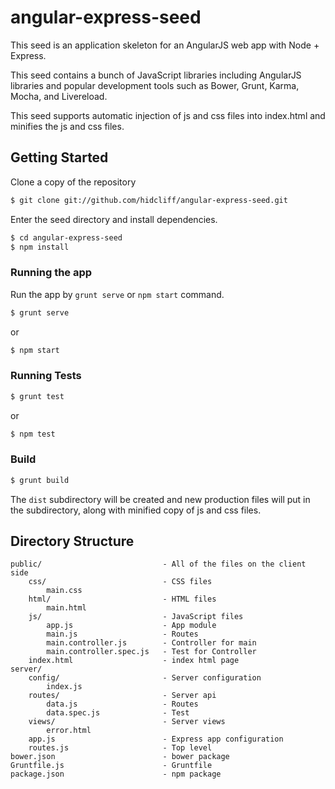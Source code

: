 # angular-express-seed
This seed is an application skeleton for an AngularJS web app with Node + Express. 

This seed contains a bunch of JavaScript libraries including AngularJS libraries and popular development tools such as Bower, Grunt, Karma, Mocha, and Livereload.

This seed supports automatic injection of js and css files into index.html and minifies the js and css files.


## Getting Started

Clone a copy of the repository

```bash
$ git clone git://github.com/hidcliff/angular-express-seed.git
```

Enter the seed directory and install dependencies.
```bash
$ cd angular-express-seed
$ npm install
```

### Running the app

Run the app by `grunt serve` or `npm start` command.

```bash
$ grunt serve
```
or
```bash
$ npm start
```

### Running Tests

```bash
$ grunt test
```
or
```bash
$ npm test
```


### Build
```bash
$ grunt build
```

The `dist` subdirectory will be created and new production files will put in the subdirectory, along with minified copy of js and css files.



## Directory Structure

```
public/                           - All of the files on the client side
    css/                          - CSS files
        main.css
    html/                         - HTML files
        main.html
    js/                           - JavaScript files
        app.js                    - App module
        main.js                   - Routes 
        main.controller.js        - Controller for main
        main.controller.spec.js   - Test for Controller
    index.html                    - index html page
server/             
    config/                       - Server configuration
        index.js
    routes/                       - Server api
        data.js                   - Routes
        data.spec.js              - Test
    views/                        - Server views
        error.html       
    app.js                        - Express app configuration
    routes.js                     - Top level 
bower.json                        - bower package
Gruntfile.js                      - Gruntfile
package.json                      - npm package

```
